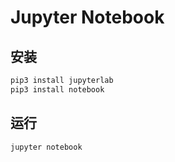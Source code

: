 # Jupyter Notebook

## 安装

```bash
pip3 install jupyterlab
pip3 install notebook
```

## 运行

```bash
jupyter notebook
```
